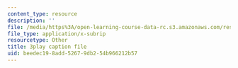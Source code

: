 ```yaml
---
content_type: resource
description: ''
file: /media/https%3A/open-learning-course-data-rc.s3.amazonaws.com/res-6-012-introduction-to-probability-spring-2018/beedec198add52679db254b966212b57_eV0kTm1h7mQ.vtt
file_type: application/x-subrip
resourcetype: Other
title: 3play caption file
uid: beedec19-8add-5267-9db2-54b966212b57
---
```

